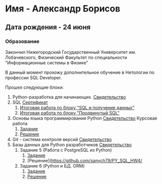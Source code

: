 # Имя - Александр Борисов
## Дата рождения - 24 июня

### Образование

Закончил Нижегородский Государственный Университет им. Лобачевского, Физический Факультет по специальности "Информационные системы в Физике"

В данный момент прохожу дополнительное обучение в Нетологии по профессии SQL Developer.

Прошел следующие блоки:
1.  Python-разработка для
начинающих. [Свидетельство](https://github.com/sanych79/mysertificate/blob/main/certificate_python.pdf)
2. SQL [Сертификат](https://github.com/sanych79/mysertificate/blob/main/certificate_sql.pdf)
   1. [Итоговая работа по блоку "SQL и получение данных"](https://github.com/sanych79/aboutme/tree/main/SQL/final_work_sql)
   2. [Итоговая работа по блоку "Продвинутый SQL"](https://github.com/sanych79/aboutme/tree/main/SQL/final_wirk_sql_pro)
3. Основы языка программирования Python [Свидетельство](https://github.com/sanych79/mysertificate/blob/main/certificate_main_python.pdf)
   Курсовая работа
      1. [Задание](https://github.com/netology-code/py-diplom-basic)
      2. [Решение](https://github.com/sanych79/vk_yd)
4. Git - система контроля версий [Свидетельство](https://github.com/sanych79/mysertificate/blob/main/certificate_git.pdf)
5. Базы данных для Python разработчиков [Свидетельство](https://github.com/sanych79/mysertificate/blob/main/python_sql.pdf)
   1. Задание 5 (Работа с PostgreSQL из Python)
      1. [Задание](https://github.com/netology-code/py-homeworks-db/tree/video/05-psycopg)
      2. [Решение](https://github.com/sanych79/PY_SQL_HW4/
   2. Задание 6 (Python и БД. ORM)
      1. [Задание](https://github.com/netology-code/py-homeworks-db/tree/video/06-orm)
      2. [Решение](https://github.com/sanych79/PY_SQL_6/)